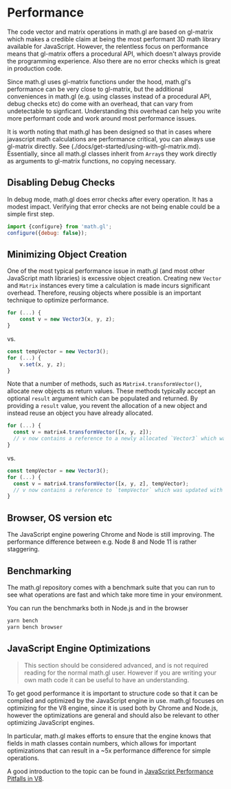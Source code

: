 # Performance


The code vector and matrix operations in math.gl are based on gl-matrix which makes a credible claim at being the most performant 3D math library available for JavaScript. However, the relentless focus on performance means that gl-matrix offers a procedural API, which doesn't always provide the programming experience. Also there are no error checks which is great in production code.

Since math.gl uses gl-matrix functions under the hood, math.gl's performance can be very close to gl-matrix, but the additional conveniences in math.gl (e.g. using classes instead of a procedural API, debug checks etc) do come with an overhead, that can vary from undetectable to signficant. Understanding this overhead can help you write more performant code and work around most performance issues.

It is worth noting that math.gl has been designed so that in cases where javascript math calculations are performance critical, you can always use gl-matrix directly. See (./docs/get-started/using-with-gl-matrix.md). Essentially, since all math.gl classes inherit from `Array`s they work directly as arguments to gl-matrix functions, no copying necessary.


## Disabling Debug Checks

In debug mode, math.gl does error checks after every operation. It has a modest impact. Verifying that error checks are not being enable could be a simple first step.

```js
import {configure} from 'math.gl';
configure({debug: false});
```


## Minimizing Object Creation

One of the most typical performance issue in math.gl (and most other JavaScript math libraries) is excessive object creation. Creating new `Vector` and `Matrix` instances every time a calculation is made incurs significant overhead. Therefore, reusing objects where possible is an important technique to optimize performance.

```js
for (...) {
	const v = new Vector3(x, y, z);
}
```
vs.

```js
const tempVector = new Vector3();
for (...) {
	v.set(x, y, z);
}
```

Note that a number of methods, such as `Matrix4.transformVector()`, allocate new objects as return values. These methods typically accept an optional `result` argument which can be populated and returned. By providing a `result` value, you revent the allocation of a new object and instead reuse an object you have already allocated.

```js
for (...) {
  const v = matrix4.transformVector([x, y, z]);
  // v now contains a reference to a newly allocated `Vector3` which was updated with the result of the `tranformVector` operation.
}
```
vs.

```js
const tempVector = new Vector3();
for (...) {
  const v = matrix4.transformVector([x, y, z], tempVector);
  // v now contains a reference to `tempVector` which was updated with the result of the `tranformVector` operation.
}
```

## Browser, OS version etc

The JavaScript engine powering Chrome and Node is still improving. The performance difference between e.g. Node 8 and Node 11 is rather staggering.


## Benchmarking

The math.gl repository comes with a benchmark suite that you can run to see what operations are fast and which take more time in your environment.

You can run the benchmarks both in Node.js and in the browser

```bash
yarn bench
yarn bench browser
```


## JavaScript Engine Optimizations

> This section should be considered advanced, and is not required reading for the normal math.gl user. However if you are writing your own math code it can be useful to have an understanding.

To get good performance it is important to structure code so that it can be compiled and optimized by the JavaScript engine in use. math.gl focuses on optimizing for the V8 engine, since it is used both by Chrome and Node.js, however the optimizations are general and should also be relevant to other optimizing JavaScript engines.

In particular, math.gl makes efforts to ensure that the engine knows that fields in math classes contain numbers, which allows for important optimizations that can result in a \~5x performance difference for simple operations.

A good introduction to the topic can be found in [JavaScript Performance Pitfalls in V8](https://ponyfoo.com/articles/javascript-performance-pitfalls-v8).
